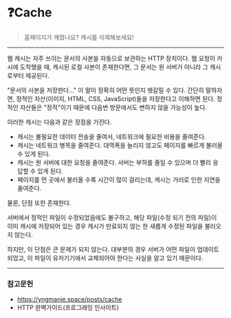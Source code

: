 # ❓Cache

> 홈페이지가 깨졌나요? 캐시를 삭제해보세요!

---

웹 캐시는 자주 쓰이는 문서의 사본을 자동으로 보관하는 HTTP 장치이다. 웹 요청이 카시에 도착했을 때, 캐시된 로컬 사본이 존재한다면, 그 문서는 원 서버가 아니라 그 캐시로부터 제공된다.

"문서의 사본을 저장한다..." 이 말이 정확히 어떤 뜻인지 헷갈릴 수 있다. 간단히 말하자면, 정적인 자산(이미지, HTML, CSS, JavaScript)들을 저장한다고 이해하면 된다. 정적인 자산들은 "정적"이기 때문에 다음번 방문에서도 변하지 않을 가능성이 높다. 

이러한 캐시는 다음과 같은 장점을 가진다.

- 캐시는 불필요한 데이터 전송을 줄여서, 네트워크에 필요한 비용을 줄여준다.
- 캐시는 네트워크 병목을 줄여준다. 대역폭을 늘리지 않고도 페이지를 빠르게 불러올 수 있게 된다. 
- 캐시는 원 서버에 대한 요청을 줄여준다. 서버는 부하를 줄일 수 있으며 더 빨리 응답할 수 있게 된다.
- 페이지를 먼 곳에서 불러올 수록 시간이 많이 걸리는데, 캐시는 거리로 인한 지연을 줄여준다.

물론, 단점 또한 존재한다.

서버에서 정적인 파일이 수정되었음에도 불구하고, 해당 파일(수정 되기 전의 파일)이 이미 캐시에 저장되어 있는 경우 캐시가 만료되지 않는 한 새롭게 수정된 파일을 불러오지 않는다. 

하지만, 이 단점은 큰 문제가 되지 않는다. 대부분의 경우 서버가 어떤 파일이 업데이트되었고, 이 파일이 유저기기에서 교체되어야 한다는 사실을 알고 있기 때문이다.

---

### 참고문헌

- https://yngmanie.space/posts/cache
- HTTP 완벽가이드(프로그래밍 인사이트)